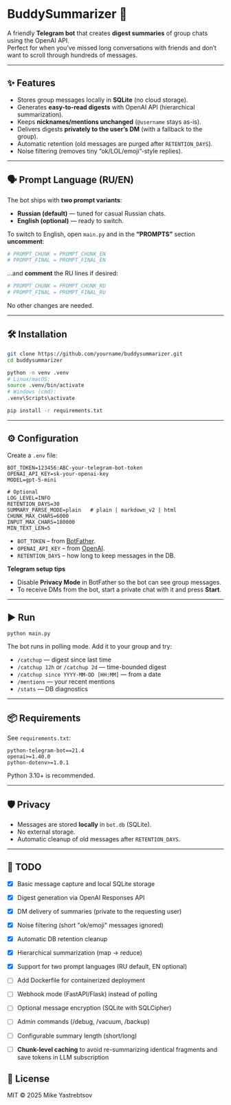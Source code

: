 # BuddySummarizer 🤖

A friendly **Telegram bot** that creates **digest summaries** of group chats using the OpenAI API.  
Perfect for when you’ve missed long conversations with friends and don’t want to scroll through hundreds of messages.

---

## ✨ Features
- Stores group messages locally in **SQLite** (no cloud storage).
- Generates **easy-to-read digests** with OpenAI API (hierarchical summarization).
- Keeps **nicknames/mentions unchanged** (`@username` stays as-is).
- Delivers digests **privately to the user’s DM** (with a fallback to the group).
- Automatic retention (old messages are purged after `RETENTION_DAYS`).
- Noise filtering (removes tiny “ok/LOL/emoji”-style replies).

---

## 🗣️ Prompt Language (RU/EN)
The bot ships with **two prompt variants**:
- **Russian (default)** — tuned for casual Russian chats.
- **English (optional)** — ready to switch.

To switch to English, open `main.py` and in the **“PROMPTS”** section **uncomment**:
```python
# PROMPT_CHUNK = PROMPT_CHUNK_EN
# PROMPT_FINAL = PROMPT_FINAL_EN
````

…and **comment** the RU lines if desired:

```python
# PROMPT_CHUNK = PROMPT_CHUNK_RU
# PROMPT_FINAL = PROMPT_FINAL_RU
```

No other changes are needed.

---

## 🛠️ Installation

```bash
git clone https://github.com/yourname/buddysummarizer.git
cd buddysummarizer

python -m venv .venv
# Linux/macOS:
source .venv/bin/activate
# Windows (cmd):
.venv\Scripts\activate

pip install -r requirements.txt
```

---

## ⚙️ Configuration

Create a `.env` file:

```env
BOT_TOKEN=123456:ABC-your-telegram-bot-token
OPENAI_API_KEY=sk-your-openai-key
MODEL=gpt-5-mini

# Optional
LOG_LEVEL=INFO
RETENTION_DAYS=30
SUMMARY_PARSE_MODE=plain   # plain | markdown_v2 | html
CHUNK_MAX_CHARS=6000
INPUT_MAX_CHARS=180000
MIN_TEXT_LEN=5
```

* `BOT_TOKEN` – from [BotFather](https://t.me/BotFather).
* `OPENAI_API_KEY` – from [OpenAI](https://platform.openai.com/).
* `RETENTION_DAYS` – how long to keep messages in the DB.

**Telegram setup tips**

* Disable **Privacy Mode** in BotFather so the bot can see group messages.
* To receive DMs from the bot, start a private chat with it and press **Start**.

---

## ▶️ Run

```bash
python main.py
```

The bot runs in polling mode. Add it to your group and try:

* `/catchup` — digest since last time
* `/catchup 12h` or `/catchup 2d` — time-bounded digest
* `/catchup since YYYY-MM-DD [HH:MM]` — from a date
* `/mentions` — your recent mentions
* `/stats` — DB diagnostics

---

## 📦 Requirements

See `requirements.txt`:

```
python-telegram-bot==21.4
openai>=1.40.0
python-dotenv>=1.0.1
```

Python 3.10+ is recommended.

---

## 🛡️ Privacy

* Messages are stored **locally** in `bot.db` (SQLite).
* No external storage.
* Automatic cleanup of old messages after `RETENTION_DAYS`.

---
## 📝 TODO

- [x] Basic message capture and local SQLite storage  
- [x] Digest generation via OpenAI Responses API  
- [x] DM delivery of summaries (private to the requesting user)  
- [x] Noise filtering (short "ok/emoji" messages ignored)  
- [x] Automatic DB retention cleanup  
- [x] Hierarchical summarization (map → reduce)  
- [x] Support for two prompt languages (RU default, EN optional)
- [ ] Add Dockerfile for containerized deployment  
- [ ] Webhook mode (FastAPI/Flask) instead of polling  
- [ ] Optional message encryption (SQLite with SQLCipher)  
- [ ] Admin commands (/debug, /vacuum, /backup)
- [ ] Configurable summary length (short/long)  
- [ ] **Chunk-level caching** to avoid re-summarizing identical fragments and save tokens in LLM subscription


## 📜 License

MIT © 2025 Mike Yastrebtsov
